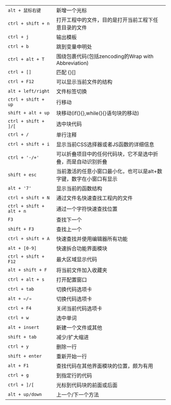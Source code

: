 |                          |                                                                     |
|:---------------------    |:--------------------------------------------------------------------|
| `alt + 鼠标右键`         | 新增一个光标                                                        |
| `ctrl + shift + n`       | 打开工程中的文件，目的是打开当前工程下任意目录的文件                |
| `ctrl + j`               | 输出模板                                                            |
| `ctrl + b`               | 跳到变量申明处                                                      |
| `ctrl + alt + T`         | 围绕包裹代码(包括zencoding的Wrap with Abbreviation)                 |
| `ctrl + []`              | 匹配 {}[]                                                           |
| `ctrl + F12`             | 可以显示当前文件的结构                                              |
| `alt + left/right`       | 文件标签切换                                                        |
| `ctrl + shift + up`      | 行移动                                                              |
| `shift + alt + up`       | 块移动(if(){},while(){}语句块的移动)                                |
| `ctrl + shift + ]/[`     | 选中块代码                                                          |
| `ctrl + /`               | 单行注释                                                            |
| `ctrl + shift + i`       | 显示当前CSS选择器或者JS函数的详细信息                               |
| `ctrl + '-/+'`           | 可以折叠项目中的任何代码块，它不是选中折叠，而是自动识别折叠        |
| `shift + esc`            | 当前激活的任意小窗口最小化，也可以是alt+数字键，数字在小窗口有显示  |
| `alt + '7'`              | 显示当前的函数结构                                                  |
| `ctrl + shift + N`       | 通过文件名快速查找工程内的文件                                      |
| `ctrl + shift + alt + n` | 通过一个字符快速查找位置                                            |
| `F3`                     | 查找下一个                                                          |
| `shift + F3`             | 查找上一个                                                          |
| `ctrl + shift + A`       | 快速查找并使用编辑器所有功能                                        |
| `alt + [0-9]`            | 快速拆合功能界面模块                                                |
| `ctrl + shift + F12`     | 最大区域显示代码                                                    |
| `alt + shift + F`        | 将当前文件加入收藏夹                                                |
| `ctrl + alt + s`         | 打开配置窗口                                                        |
| `ctrl + tab`             | 切换代码选项卡                                                      |
| `alt + ←/→`            | 切换代码选项卡                                                      |
| `ctrl + F4`              | 关闭当前代码选项卡                                                  |
| `ctrl + w`               | 选中单词                                                            |
| `alt + insert`           | 新建一个文件或其他                                                  |
| `shift + tab`            | 减少/扩大缩进                                                       |
| `ctrl + y`               | 删除一行                                                            |
| `shift + enter`          | 重新开始一行                                                        |
| `alt + F1`               | 查找代码在其他界面模块的位置，颇为有用                              |
| `ctrl + g`               | 到指定行的代码                                                      |
| `ctrl + ]/[`             | 光标到代码块的前面或后面                                            |
| `alt + up/down`          | 上一个/下一个方法                                                   |